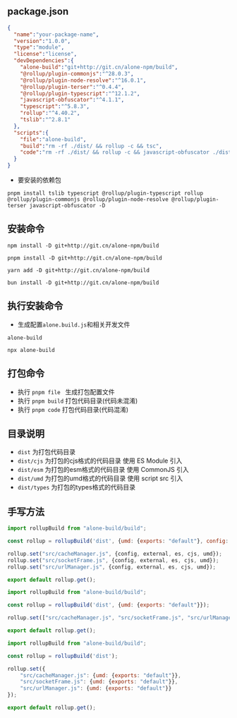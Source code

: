 ## package.json

```json
{
  "name":"your-package-name",
  "version":"1.0.0",
  "type":"module",
  "license":"license",
  "devDependencies":{
    "alone-build":"git+http://git.cn/alone-npm/build",
    "@rollup/plugin-commonjs":"^28.0.3",
    "@rollup/plugin-node-resolve":"^16.0.1",
    "@rollup/plugin-terser":"^0.4.4",
    "@rollup/plugin-typescript":"^12.1.2",
    "javascript-obfuscator":"^4.1.1",
    "typescript":"^5.8.3",
    "rollup":"^4.40.2",
    "tslib":"^2.8.1"
  },
  "scripts":{
    "file":"alone-build",
    "build":"rm -rf ./dist/ && rollup -c && tsc",
    "code":"rm -rf ./dist/ && rollup -c && javascript-obfuscator ./dist/ --output ./build && rm -rf ./dist/ && mv ./build ./dist && tsc"
  }
}
```

* 要安装的依赖包

```
pnpm install tslib typescript @rollup/plugin-typescript rollup @rollup/plugin-commonjs @rollup/plugin-node-resolve @rollup/plugin-terser javascript-obfuscator -D
```

## 安装命令

```
npm install -D git+http://git.cn/alone-npm/build
```

```
pnpm install -D git+http://git.cn/alone-npm/build
```

```
yarn add -D git+http://git.cn/alone-npm/build
```

```
bun install -D git+http://git.cn/alone-npm/build
```

## 执行安装命令

* 生成配置`alone.build.js`和相关开发文件

```
alone-build
```

```
npx alone-build
```

## 打包命令

* 执行 `pnpm file ` 生成打包配置文件
* 执行 `pnpm build` 打包代码目录(代码未混淆)
* 执行 `pnpm code`  打包代码目录(代码混淆)

## 目录说明

* `dist`         为打包代码目录
* `dist/cjs`     为打包的cjs格式的代码目录 使用 ES Module 引入
* `dist/esm`     为打包的esm格式的代码目录 使用 CommonJS 引入
* `dist/umd`     为打包的umd格式的代码目录 使用 script src 引入
* `dist/types`   为打包的types格式的代码目录

## 手写方法

```javascript
import rollupBuild from "alone-build/build";

const rollup = rollupBuild('dist', {umd: {exports: "default"}, config: {}, external: true, es: true, cjs: true});

rollup.set("src/cacheManager.js", {config, external, es, cjs, umd});
rollup.set("src/socketFrame.js", {config, external, es, cjs, umd});
rollup.set("src/urlManager.js", {config, external, es, cjs, umd});

export default rollup.get();
```

```javascript
import rollupBuild from "alone-build/build";

const rollup = rollupBuild('dist', {umd: {exports: "default"}});

rollup.set(["src/cacheManager.js", "src/socketFrame.js", "src/urlManager.js"]);

export default rollup.get();
```

```javascript
import rollupBuild from "alone-build/build";

const rollup = rollupBuild('dist');

rollup.set({
    "src/cacheManager.js": {umd: {exports: "default"}},
    "src/socketFrame.js": {umd: {exports: "default"}},
    "src/urlManager.js": {umd: {exports: "default"}}
});

export default rollup.get();
```